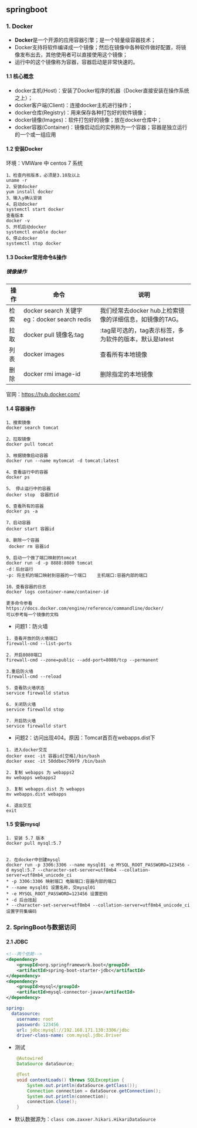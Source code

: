 ## springboot

### 1. Docker

* **Docker**是一个开源的应用容器引擎；是一个轻量级容器技术；
* Docker支持将软件编译成一个镜像；然后在镜像中各种软件做好配置，将镜像发布出去，其他使用者可以直接使用这个镜像；
* 运行中的这个镜像称为容器，容器启动是非常快速的。



#### 1.1 核心概念

* docker主机(Host)：安装了Docker程序的机器（Docker直接安装在操作系统之上）；
* docker客户端(Client)：连接docker主机进行操作；
* docker仓库(Registry)：用来保存各种打包好的软件镜像；
* docker镜像(Images)：软件打包好的镜像；放在docker仓库中；
* docker容器(Container)：镜像启动后的实例称为一个容器；容器是独立运行的一个或一组应用



#### 1.2 安装Docker

环境：VMWare 中 centos 7 系统

```
1、检查内核版本，必须是3.10及以上
uname -r
2、安装docker
yum install docker
3、输入y确认安装
4、启动docker
systemctl start docker
查看版本
docker -v
5、开机启动docker
systemctl enable docker
6、停止docker
systemctl stop docker
```



#### 1.3 Docker常用命令&操作

##### 镜像操作

| 操作 | 命令                                            | 说明                                                     |
| ---- | ----------------------------------------------- | -------------------------------------------------------- |
| 检索 | docker  search 关键字  eg：docker  search redis | 我们经常去docker  hub上检索镜像的详细信息，如镜像的TAG。 |
| 拉取 | docker pull 镜像名:tag                          | :tag是可选的，tag表示标签，多为软件的版本，默认是latest  |
| 列表 | docker images                                   | 查看所有本地镜像                                         |
| 删除 | docker rmi image-id                             | 删除指定的本地镜像                                       |

官网：https://hub.docker.com/



#### 1.4 容器操作

```
1、搜索镜像
docker search tomcat

2、拉取镜像
docker pull tomcat

3、根据镜像启动容器
docker run --name mytomcat -d tomcat:latest

4、查看运行中的容器
docker ps

5、 停止运行中的容器
docker stop  容器的id

6、查看所有的容器
docker ps -a

7、启动容器
docker start 容器id

8、删除一个容器
 docker rm 容器id
 
9、启动一个做了端口映射的tomcat
docker run -d -p 8888:8080 tomcat
-d：后台运行
-p: 将主机的端口映射到容器的一个端口    主机端口:容器内部的端口

10、查看容器的日志
docker logs container-name/container-id

更多命令参看
https://docs.docker.com/engine/reference/commandline/docker/
可以参考每一个镜像的文档
```

* 问题1：防火墙

```
1. 查看开放的防火墙端口
firewall-cmd --list-ports

2. 开启8080端口
firewall-cmd --zone=public --add-port=8080/tcp --permanent 

3.重启防火墙
firewall-cmd --reload

5. 查看防火墙状态
service firewalld status

6. 关闭防火墙
service firewalld stop

7. 开启防火墙
service firewalld start
```

* 问题2：访问出现404。原因：Tomcat首页在webapps.dist下

```
1. 进入docker交互
docker exec -it 容器id[空格]/bin/bash
docker exec -it 50ddbec799f9 /bin/bash

2. 复制 webapps 为 webapps2
mv webapps webapps2

3. 复制 webapps.dist 为 webapps
mv webapps.dist webapps

4. 退出交互
exit
```



#### 1.5 安装mysql

```
1. 安装 5.7 版本
docker pull mysql:5.7


2. 在docker中创建mysql
docker run -p 3306:3306 --name mysql01 -e MYSQL_ROOT_PASSWORD=123456 -d mysql:5.7 --character-set-server=utf8mb4 --collation-server=utf8mb4_unicode_ci
* -p 3306:3306 映射端口 电脑端口:容器内部的端口
* --name mysql01 设置名称，交mysql01
* -e MYSQL_ROOT_PASSWORD=123456 设置密码
* -d 后台挂起
* --character-set-server=utf8mb4 --collation-server=utf8mb4_unicode_ci 设置字符集编码
```



### 2. SpringBoot与数据访问

#### 2.1 JDBC

```xml
<!--两个依赖-->
<dependency>
    <groupId>org.springframework.boot</groupId>
    <artifactId>spring-boot-starter-jdbc</artifactId>
</dependency>
<dependency>
    <groupId>mysql</groupId>
    <artifactId>mysql-connector-java</artifactId>
</dependency>
```

```yml
spring:
  datasource:
    username: root
    password: 123456
    url: jdbc:mysql://192.168.171.130:3306/jdbc
    driver-class-name: com.mysql.jdbc.Driver
```

* 测试

```java
    @Autowired
    DataSource dataSource;

    @Test
    void contextLoads() throws SQLException {
        System.out.println(dataSource.getClass());
        Connection connection = dataSource.getConnection();
        System.out.println(connection);
        connection.close();
    }
```

* 默认数据源为：`class com.zaxxer.hikari.HikariDataSource`

